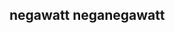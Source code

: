 negawatt
neganegawatt
--------------------------------------------------------------------------
                                                                    
